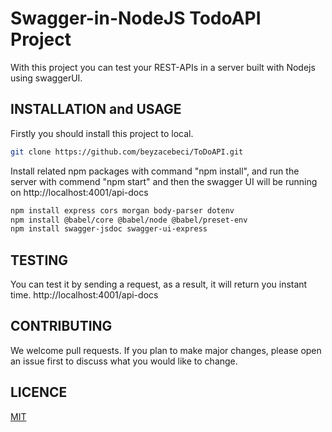  # Swagger-in-NodeJS TodoAPI Project
With this project you can test your REST-APIs in a server built with Nodejs using swaggerUI.

## INSTALLATION and USAGE
Firstly you should install this project to local. 
```bash
git clone https://github.com/beyzacebeci/ToDoAPI.git 
```  
Install related npm packages with command "npm install", and run the server with commend "npm start" and then the swagger UI will be running on http://localhost:4001/api-docs

```bash
npm install express cors morgan body-parser dotenv
npm install @babel/core @babel/node @babel/preset-env
npm install swagger-jsdoc swagger-ui-express
```

## TESTING

You can test it by sending a request, as a result, it will return you instant time. http://localhost:4001/api-docs

## CONTRIBUTING

We welcome pull requests. If you plan to make major changes, please open an issue first to discuss what you would like to change.

## LICENCE

[MIT](https://choosealicense.com/licenses/mit/)


